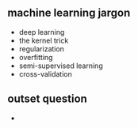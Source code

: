 ## machine learning jargon
- deep learning
- the kernel trick
- regularization
- overfitting
- semi-supervised learning
- cross-validation
## outset question
- 
